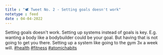 ```yaml
---
title : "🕊 Tweet No. 2 - Setting goals doesn't work"
notetype : feed
date : 04-04-2022
---
```

Setting goals doesn't work. Setting up systems instead of goals is key. E.g. wanting a body like a bodybuilder could be your goal. But having that is not going to get you there. Setting up a system like going to the gym 3x a week will. [#health](https://twitter.com/hashtag/health?src=hashtag_click) [#fitness](https://twitter.com/hashtag/fitness?src=hashtag_click) [#atomichabits](https://twitter.com/hashtag/atomichabits?src=hashtag_click)